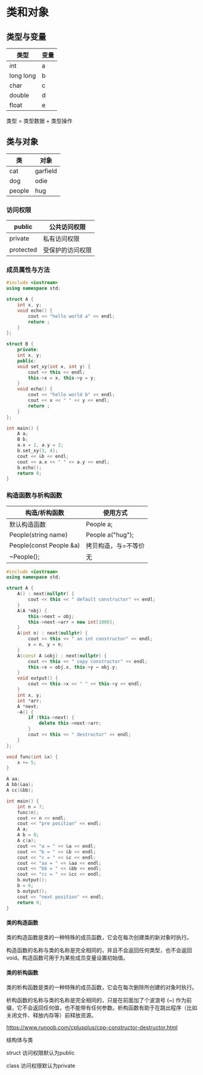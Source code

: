 # 类和对象



## 类型与变量

| 类型      | 变量 |
| --------- | ---- |
| int       | a    |
| long long | b    |
| char      | c    |
| double    | d    |
| float     | e    |

类型 = 类型数据 + 类型操作



## 类与对象

| 类     | 对象     |
| ------ | -------- |
| cat    | garfield |
| dog    | odie     |
| people | hug      |



### 访问权限

| public    | 公共访问权限     |
| --------- | ---------------- |
| private   | 私有访问权限     |
| protected | 受保护的访问权限 |



### 成员属性与方法

```c++
#include <iostream>
using namespace std;

struct A {
    int x, y;
    void echo() {
        cout << "hello world a" << endl;
        return ;
    }
};

struct B {
    private:
    int x, y;
    public:
    void set_xy(int x, int y) {
        cout << this << endl;
        this->x = x, this->y = y;
    }
    void echo() {
        cout << "hello world b" << endl;
        cout << x << " " << y << endl;
        return ;
    }
};

int main() {
    A a;
    B b;
    a.x = 1, a.y = 2;
    b.set_xy(3, 4);
    cout << &b << endl;
    cout << a.x << " " << a.y << endl;
    b.echo();
    return 0;
}
```



### 构造函数与析构函数

| 构造/析构函数           | 使用方式            |
| ----------------------- | ------------------- |
| 默认构造函数            | People a;           |
| People(string name)     | People a("hug");    |
| People(const People &a) | 拷贝构造，与=不等价 |
| ~People();              | 无                  |



```c++
#include <iostream>
using namespace std;

struct A {
    A() : next(nullptr) {
        cout << this << " default constructor" << endl;
    }
    A(A *obj) {
        this->next = obj;
        this->next->arr = new int[1000];
    }
    A(int n) : next(nullptr) {
        cout << this << " an int constructor" << endl;
        x = n, y = n;
    }
    A(const A &obj) : next(nullptr) {
        cout << this << " copy constructor" << endl;
        this->x = obj.x, this->y = obj.y;
    }
    void output() {
        cout << this->x << " " << this->y << endl;
    }
    int x, y;
    int *arr;
    A *next;
    ~A() {
        if (this->next) {
            delete this->next->arr;
        }
        cout << this << " destructor" << endl;
    }
};

void func(int &x) {
    x += 5;
}

A aa;
A bb(&aa);
A cc(&bb);

int main() {
    int n = 7;
    func(n);
    cout << n << endl;
    cout << "pre position" << endl;
    A a;
    A b = 8;
    A c(a);
    cout << "a = " << &a << endl;
    cout << "b = " << &b << endl;
    cout << "c = " << &c << endl;
    cout << "aa = " << &aa << endl;
    cout << "bb = " << &bb << endl;
    cout << "cc = " << &cc << endl;
    b.output();
    b = 6;
    b.output();
    cout << "next position" << endl;
    return 0;
}
```



#### 类的构造函数

类的构造函数是类的一种特殊的成员函数，它会在每次创建类的新对象时执行。

构造函数的名称与类的名称是完全相同的，并且不会返回任何类型，也不会返回 void。构造函数可用于为某些成员变量设置初始值。

#### 类的析构函数

类的析构函数是类的一种特殊的成员函数，它会在每次删除所创建的对象时执行。

析构函数的名称与类的名称是完全相同的，只是在前面加了个波浪号 (~) 作为前缀，它不会返回任何值，也不能带有任何参数。析构函数有助于在跳出程序（比如关闭文件、释放内存等）前释放资源。

https://www.runoob.com/cplusplus/cpp-constructor-destructor.html



结构体与类

struct 访问权限默认为public

class 访问权限默认为private